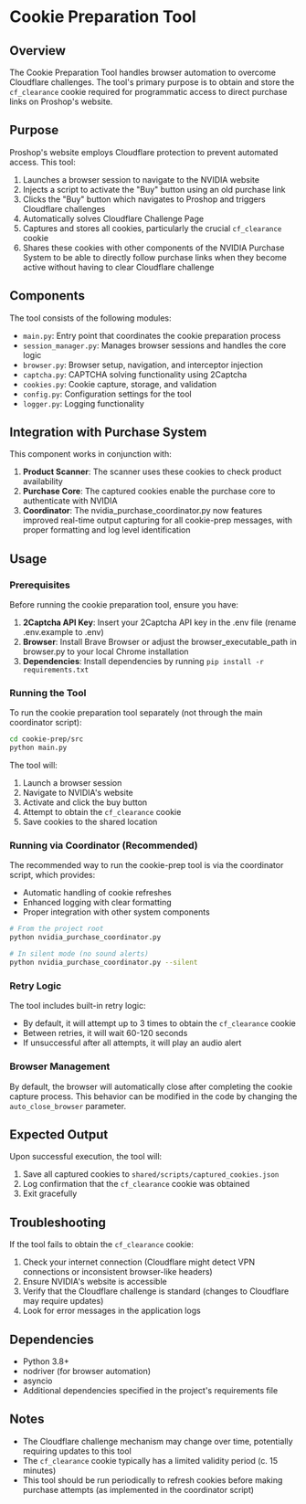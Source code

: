 # Cookie Preparation Tool

## Overview

The Cookie Preparation Tool handles browser automation to overcome Cloudflare challenges. The tool's primary purpose is to obtain and store the `cf_clearance` cookie required for programmatic access to direct purchase links on Proshop's website.

## Purpose

Proshop's website employs Cloudflare protection to prevent automated access. This tool:

1. Launches a browser session to navigate to the NVIDIA website
2. Injects a script to activate the "Buy" button using an old purchase link
3. Clicks the "Buy" button which navigates to Proshop and triggers Cloudflare challenges
4. Automatically solves Cloudflare Challenge Page
5. Captures and stores all cookies, particularly the crucial `cf_clearance` cookie
6. Shares these cookies with other components of the NVIDIA Purchase System to be able to directly follow purchase links when they become active without having to clear Cloudflare challenge

## Components

The tool consists of the following modules:

- `main.py`: Entry point that coordinates the cookie preparation process
- `session_manager.py`: Manages browser sessions and handles the core logic
- `browser.py`: Browser setup, navigation, and interceptor injection
- `captcha.py`: CAPTCHA solving functionality using 2Captcha
- `cookies.py`: Cookie capture, storage, and validation
- `config.py`: Configuration settings for the tool
- `logger.py`: Logging functionality

## Integration with Purchase System

This component works in conjunction with:

1. **Product Scanner**: The scanner uses these cookies to check product availability
2. **Purchase Core**: The captured cookies enable the purchase core to authenticate with NVIDIA
3. **Coordinator**: The nvidia_purchase_coordinator.py now features improved real-time output capturing for all cookie-prep messages, with proper formatting and log level identification

## Usage

### Prerequisites

Before running the cookie preparation tool, ensure you have:
1. **2Captcha API Key**: Insert your 2Captcha API key in the .env file (rename .env.example to .env)
2. **Browser**: Install Brave Browser or adjust the browser_executable_path in browser.py to your local Chrome installation
3. **Dependencies**: Install dependencies by running `pip install -r requirements.txt`

### Running the Tool

To run the cookie preparation tool separately (not through the main coordinator script):

```bash
cd cookie-prep/src
python main.py
```

The tool will:
1. Launch a browser session
2. Navigate to NVIDIA's website
3. Activate and click the buy button
4. Attempt to obtain the `cf_clearance` cookie
5. Save cookies to the shared location

### Running via Coordinator (Recommended)

The recommended way to run the cookie-prep tool is via the coordinator script, which provides:
- Automatic handling of cookie refreshes
- Enhanced logging with clear formatting
- Proper integration with other system components

```bash
# From the project root
python nvidia_purchase_coordinator.py

# In silent mode (no sound alerts)
python nvidia_purchase_coordinator.py --silent
```

### Retry Logic

The tool includes built-in retry logic:
- By default, it will attempt up to 3 times to obtain the `cf_clearance` cookie
- Between retries, it will wait 60-120 seconds
- If unsuccessful after all attempts, it will play an audio alert

### Browser Management

By default, the browser will automatically close after completing the cookie capture process. This behavior can be modified in the code by changing the `auto_close_browser` parameter.

## Expected Output

Upon successful execution, the tool will:
1. Save all captured cookies to `shared/scripts/captured_cookies.json`
2. Log confirmation that the `cf_clearance` cookie was obtained
3. Exit gracefully

## Troubleshooting

If the tool fails to obtain the `cf_clearance` cookie:

1. Check your internet connection (Cloudflare might detect VPN connections or inconsistent browser-like headers)
2. Ensure NVIDIA's website is accessible
3. Verify that the Cloudflare challenge is standard (changes to Cloudflare may require updates)
4. Look for error messages in the application logs

## Dependencies

- Python 3.8+
- nodriver (for browser automation)
- asyncio
- Additional dependencies specified in the project's requirements file

## Notes

- The Cloudflare challenge mechanism may change over time, potentially requiring updates to this tool
- The `cf_clearance` cookie typically has a limited validity period (c. 15 minutes)
- This tool should be run periodically to refresh cookies before making purchase attempts (as implemented in the coordinator script)